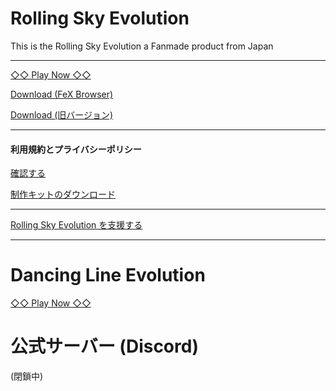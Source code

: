 <meta http-equiv="content-language" content="ja">
<meta name="robots" content="noindex">

# Rolling Sky Evolution
<p>This is the Rolling Sky Evolution a Fanmade product from Japan</p>

<hr size="3"/>

[◇◇ Play Now ◇◇](https://figseu-technology.github.io/)

<a href="https://github.com/Figseu-Technology/figseu-technology.github.io/releases/download/RSE_v1.0%CE%94/FeXBrowser.apk">Download (FeX Browser)</a>

<a href="https://github.com/Figseu-Technology/figseu-technology.github.io/releases/download/RSE_vE2.2/Rolling.Sky.Evolution.VerE2.2.zip">Download (旧バージョン)</a>

<hr size="3"/>

#### 利用規約とプライバシーポリシー

[確認する](https://figseu-technology.github.io/RCN_6N7eGCtczZLUxhJAud24RSH4D6QCdbTJpM9nYpFtQetriKYnka.html)

<a href="https://github.com/Figseu-Technology/figseu-technology.github.io/releases/download/RSE_Infinity/RollingSkyEvolution_.zip">制作キットのダウンロード</a>

<hr size="3"/>

<a href="https://ko-fi.com/udalice">Rolling Sky Evolution を支援する</a>

<hr size="3">

# Dancing Line Evolution

[◇◇ Play Now ◇◇](https://figseu-technology.github.io/Dancing%20Line/)

# 公式サーバー (Discord)

(閉鎖中)
